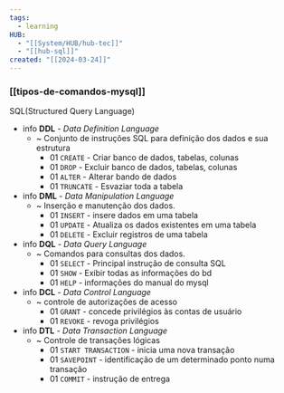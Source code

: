 ```yaml
---
tags:
  - learning
HUB:
  - "[[System/HUB/hub-tec]]"
  - "[[hub-sql]]"
created: "[[2024-03-24]]"
---
```

### [[tipos-de-comandos-mysql]]


SQL(Structured Query Language)

- info **DDL** - *Data Definition Language*
	- ~ Conjunto de instruções SQL para definição dos dados e sua estrutura
		- 01 `CREATE` - Criar banco de dados, tabelas, colunas
		- 01 `DROP` - Excluir banco de dados, tabelas, colunas
		- 01 `ALTER` - Alterar bando de dados
		- 01 `TRUNCATE` - Esvaziar toda a tabela
- info **DML** - *Data Manipulation Language*
	- ~ Inserção e manutenção dos dados.
		- 01 `INSERT` - insere dados em uma tabela
		- 01 `UPDATE` - Atualiza os dados existentes em uma tabela
		- 01 `DELETE` - Excluir registros de uma tabela
- info **DQL** - *Data Query Language*
	- ~ Comandos para consultas dos dados.
		- 01 `SELECT` - Principal instrução de consulta SQL
		- 01 `SHOW` - Exibir todas as informações do bd
		- 01 `HELP` - informações do manual do mysql
- info **DCL** - *Data Control Language*
	- ~ controle de autorizações de acesso
		- 01 `GRANT` - concede privilégios às contas de usuário
		- 01 `REVOKE` - revoga privilégios
- info **DTL** - *Data Transaction Language*
	- ~ Controle de transações lógicas
		- 01 `START TRANSACTION` - inicia uma nova transação
		- 01 `SAVEPOINT` - identificação de um determinado ponto numa transação
		- 01 `COMMIT` - instrução de entrega
